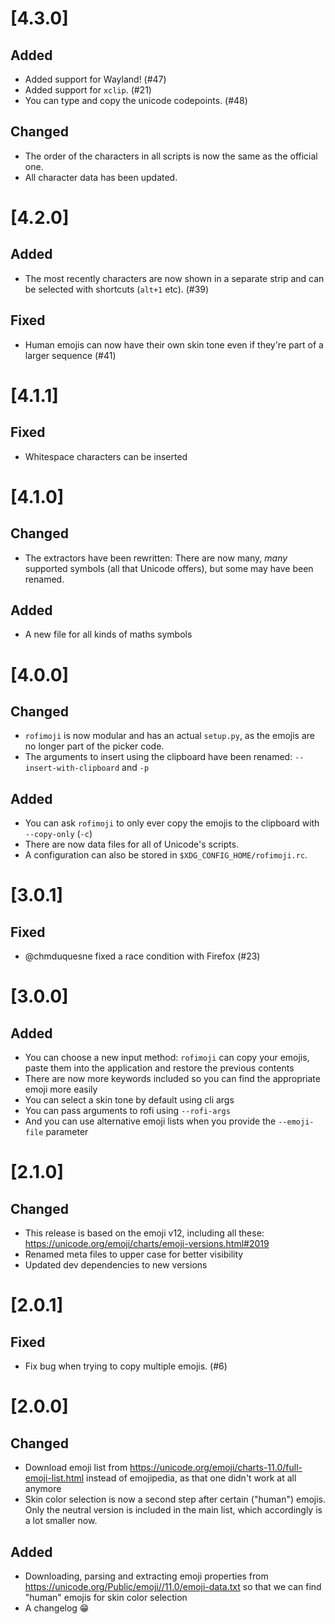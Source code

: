 # [4.3.0]
## Added
- Added support for Wayland! (#47)
- Added support for `xclip`. (#21)
- You can type and copy the unicode codepoints. (#48)

## Changed
- The order of the characters in all scripts is now the same as the official one.
- All character data has been updated.

# [4.2.0]
## Added
- The most recently characters are now shown in a separate strip and can be selected with shortcuts (`alt+1` etc). (#39)

## Fixed
- Human emojis can now have their own skin tone even if they're part of a larger sequence (#41)

# [4.1.1]
## Fixed
- Whitespace characters can be inserted

# [4.1.0]
## Changed
- The extractors have been rewritten: There are now many, *many* supported symbols (all that Unicode offers), but some may have been renamed.

## Added
- A new file for all kinds of maths symbols

# [4.0.0]
## Changed
- `rofimoji` is now modular and has an actual `setup.py`, as the emojis are no longer part of the picker code.
- The arguments to insert using the clipboard have been renamed: `--insert-with-clipboard` and `-p`

## Added
- You can ask `rofimoji` to only ever copy the emojis to the clipboard with `--copy-only` (`-c`)
- There are now data files for all of Unicode's scripts.
- A configuration can also be stored in `$XDG_CONFIG_HOME/rofimoji.rc`.

# [3.0.1]
## Fixed
- @chmduquesne fixed a race condition with Firefox (#23)

# [3.0.0]
## Added
- You can choose a new input method: `rofimoji` can copy your emojis, paste them into the application and restore the previous contents
- There are now more keywords included so you can find the appropriate emoji more easily
- You can select a skin tone by default using cli args
- You can pass arguments to rofi using `--rofi-args`
- And you can use alternative emoji lists when you provide the `--emoji-file` parameter

# [2.1.0]
## Changed
- This release is based on the emoji v12, including all these: https://unicode.org/emoji/charts/emoji-versions.html#2019
- Renamed meta files to upper case for better visibility
- Updated dev dependencies to new versions

# [2.0.1]
## Fixed
- Fix bug when trying to copy multiple emojis. (#6)

# [2.0.0]
## Changed
- Download emoji list from https://unicode.org/emoji/charts-11.0/full-emoji-list.html instead of emojipedia, as that one didn't work at all anymore
- Skin color selection is now a second step after certain ("human") emojis. Only the neutral version is included in the main list, which accordingly is a lot smaller now.

## Added
- Downloading, parsing and extracting emoji properties from https://unicode.org/Public/emoji//11.0/emoji-data.txt so that we can find "human" emojis for skin color selection
- A changelog 😁

